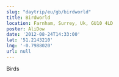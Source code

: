 ```yaml
---
slug: "daytrip/eu/gb/birdworld"
title: Birdworld
location: Farnham, Surrey, Uk, GU10 4LD
poster: AliDow
date: '2012-08-24T14:33:00'
lat: '51.2143210'
lng: '-0.7988020'
url: null
---
```


Birds
